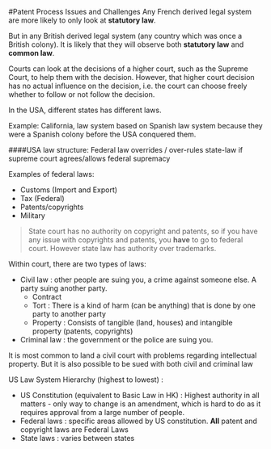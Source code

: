 #Patent Process Issues and Challenges
Any French derived legal system are more likely to only look at 
**statutory law**.

But in any British derived legal system (any country which was once a
British colony). It is likely that they will observe both **statutory law**
and **common law**.

Courts can look at the decisions of a higher court, such as the Supreme
Court, to help them with the decision. However, that higher court decision
has no actual influence on the decision, i.e. the court can choose freely
whether to follow or not follow the decision.

In the USA, different states has different laws. 

Example: California, law system based on Spanish law system
because they were a Spanish colony before the USA conquered them.

####USA law structure:
Federal law overrides / over-rules state-law if supreme court
agrees/allows federal supremacy

Examples of federal laws:
- Customs (Import and Export)
- Tax (Federal)
- Patents/copyrights
- Military

>State court has no authority on copyright and patents, so if you have any issue
>with copyrights and patents, you **have** to go to federal court.
>However state law has authority over trademarks.

Within court, there are two types of laws:
- Civil law : other people are suing you, a crime against someone else.
A party suing another party.
    - Contract
    - Tort : There is a kind of harm (can be anything) that is done by one party
    to another party
    - Property : Consists of tangible (land, houses) and intangible property (patents, copyrights)
- Criminal law : the government or the police are suing you.

It is most common to land a civil court with problems regarding intellectual property.
But it is also possible to be sued with both civil and criminal law

US Law System Hierarchy (highest to lowest) :
- US Constitution (equivalent to Basic Law in HK) : Highest 
authority in all matters - only way to change is an amendment, which is hard to
do as it requires approval from a large number of people.
- Federal laws : specific areas allowed by US constitution. **All** patent and 
copyright laws are Federal Laws
- State laws : varies between states

